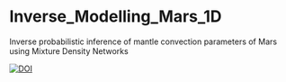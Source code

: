 # Inverse_Modelling_Mars_1D
Inverse probabilistic inference of mantle convection parameters of Mars using Mixture Density Networks
 
 <a href="https://zenodo.org/badge/latestdoi/275195760"><img src="https://zenodo.org/badge/275195760.svg" alt="DOI"></a>
